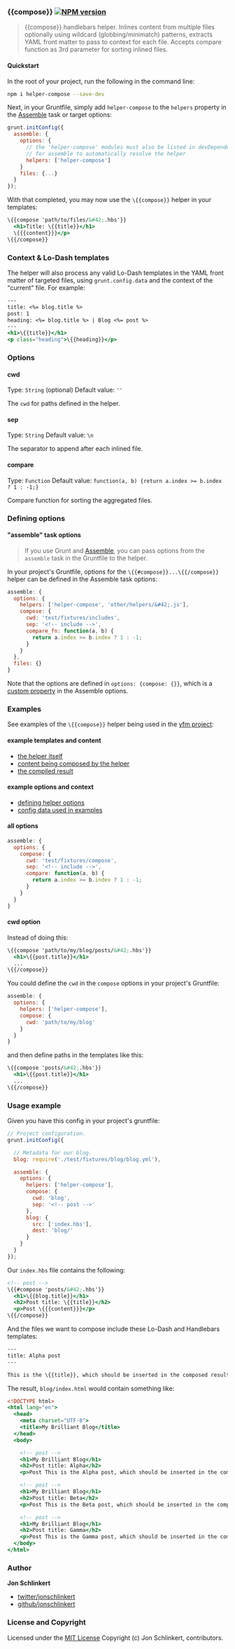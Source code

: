 ### \{{compose}} [![NPM version](https://badge.fury.io/js/helper-compose.png)](http://badge.fury.io/js/helper-compose)

> \{{compose}} handlebars helper. Inlines content from multiple files optionally using wildcard (globbing/minimatch) patterns, extracts YAML front matter to pass to context for each file. Accepts compare function as 3rd parameter for sorting inlined files.

#### Quickstart
In the root of your project, run the following in the command line:

```bash
npm i helper-compose --save-dev
```

Next, in your Gruntfile, simply add `helper-compose` to the `helpers` property in the [Assemble](http://assemble.io) task or target options:

```js
grunt.initConfig({
  assemble: {
    options: {
      // the 'helper-compose' modules must also be listed in devDependencies
      // for assemble to automatically resolve the helper
      helpers: ['helper-compose']
    }
    files: {...}
  }
});
```

With that completed, you may now use the `\{{compose}}` helper in your templates:

```handlebars
\{{compose 'path/to/files/&#42;.hbs'}}
  <h1>Title: \{{title}}</h1>
  \{{{content}}}</p>
\{{/compose}}
```


### Context & Lo-Dash templates

The helper will also process any valid Lo-Dash templates in the YAML front matter of targeted files, using `grunt.config.data` and the context of the "current" file. For example:

```handlebars
---
title: <%= blog.title %>
post: 1
heading: <%= blog.title %> | Blog <%= post %>
---
<h1>\{{title}}</h1>
<p class="heading">\{{heading}}</p>
```




### Options

#### cwd
Type: `String` (optional)
Default value: `''`

The `cwd` for paths defined in the helper.

#### sep
Type: `String`
Default value: `\n`

The separator to append after each inlined file.

#### compare
Type: `Function`
Default value: `function(a, b) {return a.index >= b.index ? 1 : -1;}`

Compare function for sorting the aggregated files.





### Defining options

#### "assemble" task options

> If you use Grunt and [Assemble](http://assemble.io), you can pass options from the `assemble` task in the Gruntfile to the helper.

In your project's Gruntfile, options for the `\{{#compose}}...\{{/compose}}` helper can be defined in the Assemble task options:

```js
assemble: {
  options: {
    helpers: ['helper-compose', 'other/helpers/&#42;.js'],
    compose: {
      cwd: 'test/fixtures/includes',
      sep: '<!-- include -->',
      compare_fn: function(a, b) {
        return a.index >= b.index ? 1 : -1;
      }
    }
  },
  files: {}
}
```

Note that the options are defined in `options: {compose: {}}`, which is a [custom property](http://assemble.io/docs/Custom-Helpers.html) in the Assemble options.



### Examples

See examples of the `\{{compose}}` helper being used in the [yfm project](https://github.com/assemble/yfm):

#### example templates and content
* [the helper itself](https://github.com/assemble/yfm/blob/master/test/fixtures/compose.hbs)
* [content being composed by the helper](https://github.com/assemble/yfm/tree/master/test/fixtures/compose)
* [the compiled result](https://github.com/assemble/yfm/blob/master/test/actual/compose.html)

#### example options and context
* [defining helper options](https://github.com/assemble/yfm/blob/master/Gruntfile.js#L31-L35)
* [config data used in examples](https://github.com/assemble/yfm/blob/master/Gruntfile.js#L19)


#### all options

```js
assemble: {
  options: {
    compose: {
      cwd: 'test/fixtures/compose',
      sep: '<!-- include -->',
      compare: function(a, b) {
        return a.index >= b.index ? 1 : -1;
      }
    }
  }
}
```

#### cwd option

Instead of doing this:

```handlebars
\{{compose 'path/to/my/blog/posts/&#42;.hbs'}}
  <h1>\{{post.title}}</h1>
  ...
\{{/compose}}
```

You could define the `cwd` in the `compose` options in your project's Gruntfile:

```js
assemble: {
  options: {
    helpers: ['helper-compose'],
    compose: {
      cwd: 'path/to/my/blog'
    }
  }
}
```
and then define paths in the templates like this:

```handlebars
\{{compose 'posts/&#42;.hbs'}}
  <h1>\{{post.title}}</h1>
  ...
\{{/compose}}
```

### Usage example

Given you have this config in your project's gruntfile:

```js
// Project configuration.
grunt.initConfig({

  // Metadata for our blog.
  blog: require('./test/fixtures/blog/blog.yml'),

  assemble: {
    options: {
      helpers: ['helper-compose'],
      compose: {
        cwd: 'blog',
        sep: '<!-- post -->'
      },
      blog: {
        src: ['index.hbs'],
        dest: 'blog/'
      }
    }
  }
});
```

Our `index.hbs` file contains the following:


```handlebars
<!-- post -->
\{{#compose 'posts/&#42;.hbs'}}
  <h1>\{{blog.title}}</h1>
  <h2>Post title: \{{title}}</h2>
  <p>Post \{{{content}}}</p>
\{{/compose}}
```

And the files we want to compose include these Lo-Dash and Handlebars templates:


```handlebars
---
title: Alpha post
---

This is the \{{title}}, which should be inserted in the composed result.
```

The result, `blog/index.html` would contain something like:

```handlebars
<!DOCTYPE html>
<html lang="en">
  <head>
    <meta charset="UTF-8">
    <title>My Brilliant Blog</title>
  </head>
  <body>

    <!-- post -->
    <h1>My Brilliant Blog</h1>
    <h2>Post title: Alpha</h2>
    <p>Post This is the Alpha post, which should be inserted in the composed result. </p>

    <!-- post -->
    <h1>My Brilliant Blog</h1>
    <h2>Post title: Beta</h2>
    <p>Post This is the Beta post, which should be inserted in the composed result. </p>

    <!-- post -->
    <h1>My Brilliant Blog</h1>
    <h2>Post title: Gamma</h2>
    <p>Post This is the Gamma post, which should be inserted in the composed result. </p>
  </body>
</html>
```


### Author

**Jon Schlinkert**

+ [twitter/jonschlinkert](http://twitter.com/jonschlinkert)
+ [github/jonschlinkert](http://github.com/jonschlinkert)


### License and Copyright
Licensed under the [MIT License](./LICENSE-MIT)
Copyright (c) Jon Schlinkert, contributors.